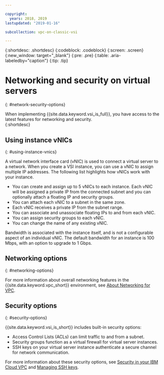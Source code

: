 ```yaml
---

copyright:
  years: 2018, 2019
lastupdated: "2019-01-16"

subcollection: vpc-on-classic-vsi

---
```


{:shortdesc: .shortdesc}
{:codeblock: .codeblock}
{:screen: .screen}
{:new_window: target="_blank"}
{:pre: .pre}
{:table: .aria-labeledby="caption"}
{:tip: .tip}

# Networking and security on virtual servers
{: #network-security-options}

When implementing {{site.data.keyword.vsi_is_full}}, you have access to the latest features for networking and security.  
{:shortdesc}

## Using instance vNICs
{: #using-instance-vnics}

A virtual network interface card (vNIC) is used to connect a virtual server to a network. When you create a VSI instance, you can use a vNIC to assign multiple IP addresses. The following list highlights how vNICs work with your instance.

* You can create and assign up to 5 vNICs to each instance. Each vNIC will be assigned a private IP from the connected subnet and you can optionally attach a floating IP and security groups.
* You can attach each vNIC to a subnet in the same zone.
* Each vNIC receives a private IP from the subnet range.
* You can associate and unassociate floating IPs to and from each vNIC.
* You can assign security groups to each vNIC.
* You can change the name of any existing vNIC.

Bandwidth is associated with the instance itself, and is not a configurable aspect of an individual vNIC. The default bandwidth for an instance is 100 Mbps, with an option to upgrade to 1 Gbps.

## Networking options
{: #networking-options}

For more information about overall networking features in the {{site.data.keyword.vpc_short}} environment, see [About Networking for VPC](/docs/vpc-on-classic-network?topic=vpc-on-classic-network-about-networking-for-vpc).

## Security options
{: #security-options}

{{site.data.keyword.vsi_is_short}} includes built-in security options:
* Access Control Lists (ACLs) can limit traffic to and from a subnet.
* Security groups function as a virtual firewall for virtual server instances.
* SSH keys on your virtual server instance authenticate a secure channel for network communication.

For more information about these security options, see [Security in your IBM Cloud VPC](/docs/vpc-on-classic-network?topic=vpc-on-classic-network-security-in-your-ibm-cloud-vpc) and [Managing SSH keys](/docs/vpc-on-classic-vsi?topic=vpc-on-classic-vsi-managing-ssh-keys#managing-ssh-keys).
